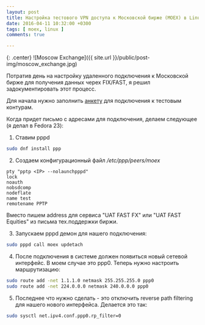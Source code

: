 ```yaml
---
layout: post
title: Настройка тестового VPN доступа к Московской бирже (MOEX) в Linux
date: 2016-04-11 10:32:00 +0300
tags: [ moex, linux ]
comments: true

---
```


{: .center}
![Moscow Exchange]({{ site.url }}/public/post-img/moscow_exchange.jpg)

Потратив день на настройку удаленного подключения к Московской бирже для получения данных черех FIX/FAST, я решил
задокументировать этот процесс.

<!--break-->

Для начала нужно заполнить [анкету](http://moex.com/ru/forms/poll/questionnaire.aspx?id=03) для подключения к тестовым контурам.

Когда придет письмо с адресами для подключения, делаем следующее (я делал в Fedora 23):

1. Ставим pppd
```bash
sudo dnf install ppp
```

2. Создаем конфигурационный файл */etc/ppp/peers/moex*
```
pty "pptp <IP> --nolaunchpppd"
lock
noauth
nobsdcomp
nodeflate
name test
remotename PPTP
```
Вместо <IP> пишем address для сервиса "UAT FAST FX" или "UAT FAST Equities" из письма тех.поддержки биржи.

3. Запускаем pppd демон для нашего подключения:
```bash
sudo pppd call moex updetach
```

4. После подключения в системе должен появиться новый сетевой интерфейс. В моем случае это ppp0.
Теперь нужно настроить маршрутизацию:
```bash
sudo route add -net 1.1.1.0 netmask 255.255.255.0 ppp0
sudo route add -net 224.0.0.0 netmask 240.0.0.0 ppp0
```

5. Последнее что нужно сделать - это отключить reverse path filtering для нашего нового интерфейса.
Делается это так:
```bash
sudo sysctl net.ipv4.conf.ppp0.rp_filter=0
```
